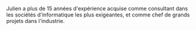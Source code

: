 Julien a plus de 15 années d'expérience acquise comme consultant dans les sociétés d'informatique les plus exigeantes, et comme chef de grands projets dans l'industrie.